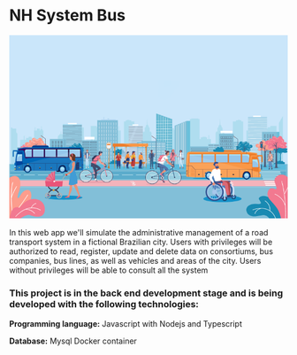 <h1>NH System Bus</h1> 

<img src="/backend/docs/cover.png">

<p>In this web app we'll simulate the administrative management of a road transport system in a fictional Brazilian city. Users with privileges will be authorized to read, register, update and delete data on consortiums, bus companies, bus lines, as well as vehicles and areas of the city. Users without privileges will be able to consult all the system</p>

<h3>This project is in the back end development stage and is being developed with the following technologies:</h3>

<b>Programming language:</b>
Javascript with Nodejs and Typescript

<b>Database:</b>
Mysql Docker container


